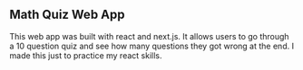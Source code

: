 ## Math Quiz Web App

This web app was built with react and next.js. It allows users to go through a 10 question quiz and see how many questions they got wrong at the end. I made this just to practice my react skills. 

